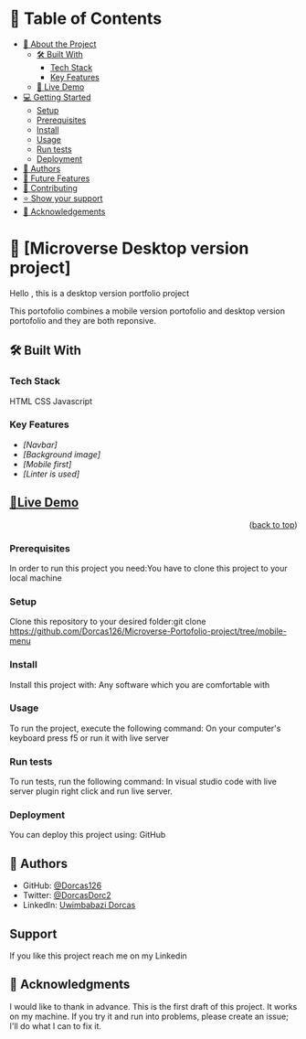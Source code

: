 <!-- TABLE OF CONTENTS -->

# 📗 Table of Contents

- [📖 About the Project](#about-project)
  - [🛠 Built With](#built-with)
    - [Tech Stack](#tech-stack)
    - [Key Features](#key-features)
  - [🚀 Live Demo](#live-demo)
- [💻 Getting Started](#getting-started)
  - [Setup](#setup)
  - [Prerequisites](#prerequisites)
  - [Install](#install)
  - [Usage](#usage)
  - [Run tests](#run-tests)
  - [Deployment](#triangular_flag_on_post-deployment)
- [👥 Authors](#authors)
- [🔭 Future Features](#future-features)
- [🤝 Contributing](#contributing)
- [⭐️ Show your support](#support)
- [🙏 Acknowledgements](#acknowledgements)

<!-- PROJECT DESCRIPTION -->

# 📖 [Microverse Desktop version project] <a name="about-project">

Hello , this is a desktop version portfolio project</a>

This portofolio combines a mobile version portofolio and desktop version portofolio 
and they are both reponsive.

## 🛠 Built With 

### Tech Stack 
HTML
CSS
Javascript

### Key Features 

- *[Navbar]*
- *[Background image]*
- *[Mobile first]*
- *[Linter is used]*

<!-- LIVE DEMO -->
## [🚀Live Demo](https://dorcas126.github.io/Microverse-Portofolio-project/)
<p align="right">(<a href="#readme-top">back to top</a>)</p>

### Prerequisites

In order to run this project you need:You have to clone this project to your local machine

### Setup

Clone this repository to your desired folder:git clone  https://github.com/Dorcas126/Microverse-Portofolio-project/tree/mobile-menu

### Install

Install this project with: Any software which you are comfortable with

### Usage

To run the project, execute the following command: On your computer's keyboard press f5 or run it with live server

### Run tests

To run tests, run the following command: In visual studio code with live server plugin right click and run live server.

### Deployment

You can deploy this project using: GitHub

<!-- AUTHORS -->

## 👥 Authors <a name="authors"></a>

- GitHub: [@Dorcas126](https://github.com/Dorcas126)
- Twitter: [@DorcasDorc2](https://twitter.com/DorcasDorc2)
- LinkedIn: [Uwimbabazi Dorcas](www.linkedin.com/in/uwimbabazi-dorcas-956a5a226)

<!-- SUPPORT -->

## Support 

If you like this project reach me on my Linkedin

<!-- ACKNOWLEDGEMENTS -->

## 🙏 Acknowledgments <a name="acknowledgements"></a>

I would like to thank in advance. This is the first draft of this project. It works on my machine. If you try it and run into problems, please create an issue; I'll do what I can to fix it.
